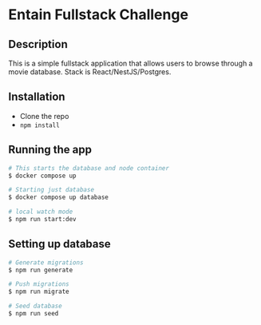 # Entain Fullstack Challenge

## Description

This is a simple fullstack application that allows users to browse through a movie database. Stack is React/NestJS/Postgres.

## Installation
- Clone the repo
- `npm install` 

## Running the app
```bash
# This starts the database and node container
$ docker compose up

# Starting just database
$ docker compose up database

# local watch mode
$ npm run start:dev
```

## Setting up database
```bash
# Generate migrations
$ npm run generate

# Push migrations
$ npm run migrate

# Seed database
$ npm run seed
```

